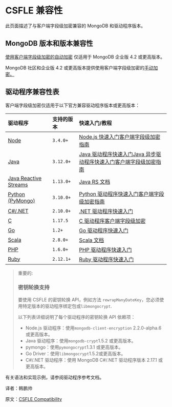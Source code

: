 # CSFLE 兼容性

此页面描述了与客户端字段级加密兼容的 MongoDB 和驱动程序版本。

## MongoDB 版本和版本兼容性

[使用客户端字段级加密的自动加密](https://www.mongodb.com/docs/manual/core/csfle/fundamentals/automatic-encryption/#std-label-csfle-fundamentals-automatic-encryption) 仅适用于 MongoDB 企业版 4.2 或更高版本。

MongoDB 社区和企业版 4.2 或更高版本提供使用客户端字段级加密的[手动加密。](https://www.mongodb.com/docs/manual/core/csfle/fundamentals/manual-encryption/#std-label-csfle-fundamentals-manual-encryption)

## 驱动程序兼容性表

客户端字段级加密仅适用于以下官方兼容驱动程序版本或更高版本：

| 驱动程序                                                     | 支持的版本 | 快速入门/教程                                                |
| :----------------------------------------------------------- | :--------- | :----------------------------------------------------------- |
| [Node](https://www.mongodb.com/docs/drivers/node/)           | `3.4.0+`   | [Node.js 快速入门](https://mongodb.github.io/node-mongodb-native/3.4/reference/client-side-encryption/)[客户端字段级加密指南](https://www.mongodb.com/docs/drivers/security/client-side-field-level-encryption-guide/) |
| [Java](https://www.mongodb.com/docs/drivers/java/sync/)      | `3.12.0+`  | [Java 驱动程序快速入门](https://mongodb.github.io/mongo-java-driver/3.12/driver/tutorials/client-side-encryption/)[Java 异步驱动程序快速入门](https://mongodb.github.io/mongo-java-driver/3.12/driver-async/tutorials/client-side-encryption/)[客户端字段级加密指南](https://www.mongodb.com/docs/drivers/security/client-side-field-level-encryption-guide/) |
| [Java Reactive Streams](https://mongodb.github.io/mongo-java-driver-reactivestreams/1.13/) | `1.13.0+`  | [Java RS 文档](https://mongodb.github.io/mongo-java-driver-reactivestreams/1.13/javadoc/) |
| [Python (PyMongo)](https://www.mongodb.com/docs/drivers/pymongo/) | `3.10.0+`  | [Python 驱动程序快速入门](https://pymongo.readthedocs.io/en/3.10.0/examples/encryption.html)[客户端字段级加密指南](https://www.mongodb.com/docs/drivers/security/client-side-field-level-encryption-guide/) |
| [C#/.NET](https://www.mongodb.com/docs/drivers/csharp/)      | `2.10.0+`  | [.NET 驱动程序快速入门](https://mongodb.github.io/mongo-csharp-driver/2.10/reference/driver/crud/client_side_encryption/) |
| [C](https://www.mongodb.com/docs/drivers/c/)                 | `1.17.5`   | [C 驱动程序客户端字段级加密](http://mongoc.org/libmongoc/current/using_client_side_encryption.html) |
| [Go](https://www.mongodb.com/docs/drivers/go/)               | `1.2+`     | [Go 驱动程序快速入门](https://pkg.go.dev/go.mongodb.org/mongo-driver/mongo?tab=doc#hdr-Client_Side_Encryption/) |
| [Scala](https://www.mongodb.com/docs/drivers/scala/)         | `2.8.0+`   | [Scala 文档](https://mongodb.github.io/mongo-scala-driver/2.8/) |
| [PHP](https://www.mongodb.com/docs/drivers/php/)             | `1.6.0+`   | [PHP 驱动程序快速入门](https://docs.mongodb.com/php-library/current/tutorial/client-side-encryption/) |
| [Ruby](https://docs.mongodb.com/ruby-driver/current/)        | `2.12.1+`  | [Ruby 驱动程序快速入门](https://docs.mongodb.com/ruby-driver/current/tutorials/client-side-encryption/) |

> 重要的:
>
> ### 密钥轮换支持
>
> 要使用 CSFLE 的密钥轮换 API，例如方法 `rewrapManyDateKey`，您必须使用特定版本的驱动程序绑定包或`libmongocrypt`.
>
> 以下列表详细说明了每个驱动程序的密钥轮换 API 依赖项：
>
> - Node.js 驱动程序：使用`mongodb-client-encryption` 2.2.0-alpha.6 或更高版本。
> - Java 驱动程序：使用`mongodb-crypt`1.5.2 或更高版本。
> - pymongo：使用`pymongocrypt`1.3.1 或更高版本。
> - Go Driver：使用`libmongocrypt`1.5.2或更高版本。
> - C#/.NET 驱动程序：使用 MongoDB C#/.NET 驱动程序版本 2.17.1 或更高版本。

有关语法和实现示例，请参阅驱动程序参考文档。







译者：韩鹏帅

原文：[CSFLE Compatibility](https://www.mongodb.com/docs/manual/core/csfle/reference/compatibility/)